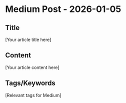 # Medium Post - 2026-01-05

## Title
[Your article title here]

## Content
[Your article content here]

## Tags/Keywords
[Relevant tags for Medium]
